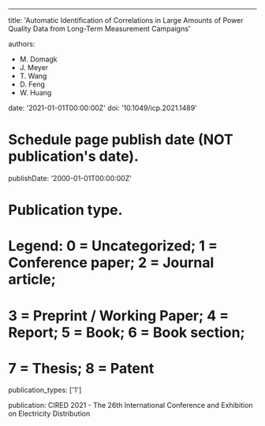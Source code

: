 ---
title: 'Automatic Identification of Correlations in Large Amounts of Power Quality Data from Long-Term Measurement Campaigns'

authors:
  - M. Domagk
  - J. Meyer
  - T. Wang
  - D. Feng
  - W. Huang

date: '2021-01-01T00:00:00Z'
doi: '10.1049/icp.2021.1489'

# Schedule page publish date (NOT publication's date).
publishDate: '2000-01-01T00:00:00Z'

# Publication type.
# Legend: 0 = Uncategorized; 1 = Conference paper; 2 = Journal article;
# 3 = Preprint / Working Paper; 4 = Report; 5 = Book; 6 = Book section;
# 7 = Thesis; 8 = Patent
publication_types: ['1']

publication: CIRED 2021 - The 26th International Conference and Exhibition on Electricity Distribution
